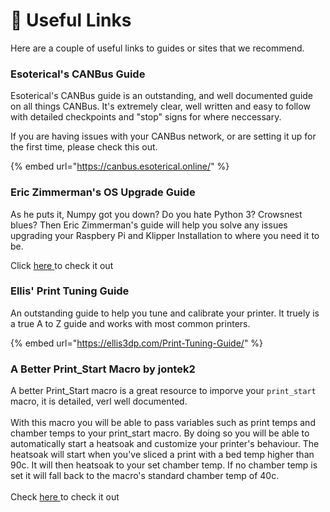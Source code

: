 # 🔗 Useful Links

Here are a couple of useful links to guides or sites that we recommend.&#x20;

### Esoterical's CANBus Guide

Esoterical's CANBus guide is an outstanding, and well documented guide on all things CANBus. It's extremely clear, well written and easy to follow with detailed checkpoints and "stop" signs for where neccessary.&#x20;

If you are having issues with your CANBus network, or are setting it up for the first time, please check this out.&#x20;

{% embed url="https://canbus.esoterical.online/" %}

### Eric Zimmerman's OS Upgrade Guide

As he puts it, Numpy got you down? Do you hate Python 3? Crowsnest blues? Then Eric Zimmerman's guide will help you solve any issues upgrading your Raspbery Pi and Klipper Installation to where you need it to be.&#x20;

Click [here ](https://github.com/EricZimmerman/VoronTools/tree/main)to check it out&#x20;

### Ellis' Print Tuning Guide

An outstanding guide to help you tune and calibrate your printer.  It truely is a true A to Z guide and works with most common printers.

{% embed url="https://ellis3dp.com/Print-Tuning-Guide/" %}

### A Better Print\_Start Macro by jontek2

A better Print\_Start macro is a great resource to imporve your `print_start` macro, it is detailed, verl well documented.\
\
With this macro you will be able to pass variables such as print temps and chamber temps to your print\_start macro. By doing so you will be able to automatically start a heatsoak and customize your printer's behaviour. The heatsoak will start when you've sliced a print with a bed temp higher than 90c. It will then heatsoak to your set chamber temp. If no chamber temp is set it will fall back to the macro's standard chamber temp of 40c. \
\
Check [here ](https://github.com/jontek2/A-better-print\_start-macro/blob/main/README.md)to check it out
